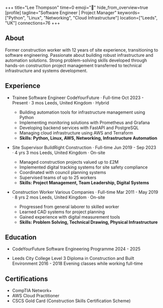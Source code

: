 +++
title="Lee Thompson"
time=0
emoji="👤"
hide_from_overview=true
[profile]
tagline="Software Engineer | Project Manager"
keywords=["Python", "Linux", "Networking", "Cloud Infrastructure"]
location=["Leeds", "UK"]
connections=76
+++

## About

Former construction worker with 12 years of site experience, transitioning to software engineering. Passionate about building robust infrastructure and automation solutions. Strong problem-solving skills developed through hands-on construction project management transferred to technical infrastructure and systems development.

## Experience

- Trainee Software Engineer
  CodeYourFuture · Full-time
  Oct 2023 - Present · 3 mos
  Leeds, United Kingdom · Hybrid

  - Building automation tools for infrastructure management using Python
  - Implementing monitoring solutions with Prometheus and Grafana
  - Developing backend services with FastAPI and PostgreSQL
  - Managing cloud infrastructure using AWS and Terraform
  - **Skills: Python, Linux, AWS, Networking, Infrastructure Automation**

- Site Supervisor
  BuildRight Construction · Full-time
  Jun 2019 - Sep 2023 · 4 yrs 3 mos
  Leeds, United Kingdom · On-site

  - Managed construction projects valued up to £2M
  - Implemented digital tracking systems for site safety compliance
  - Coordinated with council planning systems
  - Supervised teams of up to 25 workers
  - **Skills: Project Management, Team Leadership, Digital Systems**

- Construction Worker
  Various Companies · Full-time
  Mar 2011 - May 2019 · 8 yrs 2 mos
  Leeds, United Kingdom · On-site
  - Progressed from general laborer to skilled worker
  - Learned CAD systems for project planning
  - Gained experience with digital measurement tools
  - **Skills: Problem Solving, Technical Drawing, Physical Infrastructure**

## Education

- CodeYourFuture
  Software Engineering Programme
  2024 - 2025

- Leeds City College
  Level 3 Diploma in Construction and Built Environment
  2016 - 2018
  Evening classes while working full-time

## Certifications

- CompTIA Network+
- AWS Cloud Practitioner
- CSCS Gold Card (Construction Skills Certification Scheme)
